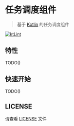 # 任务调度组件

> 基于 [Kotlin](https://kotlinlang.org) 的任务调度组件

[![ktLint](https://img.shields.io/badge/code%20style-%E2%9D%A4-FF4081.svg)](https://ktlint.github.io/)

## 特性

TODO()

## 快速开始

TODO()

## LICENSE

请查看 [LICENSE](./LICENSE) 文件
